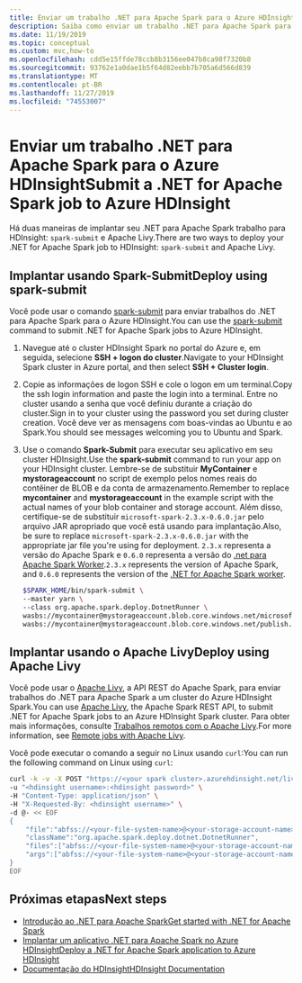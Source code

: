 ```yaml
---
title: Enviar um trabalho .NET para Apache Spark para o Azure HDInsight
description: Saiba como enviar um trabalho .NET para Apache Spark para o Azure HDInsight usando Spark-Submit e Apache Livy.
ms.date: 11/19/2019
ms.topic: conceptual
ms.custom: mvc,how-to
ms.openlocfilehash: cdd5e15ffde78ccb8b3156ee047b8ca98f7320b8
ms.sourcegitcommit: 93762e1a0dae1b5f64d82eebb7b705a6d566d839
ms.translationtype: MT
ms.contentlocale: pt-BR
ms.lasthandoff: 11/27/2019
ms.locfileid: "74553007"
---
```

# <a name="submit-a-net-for-apache-spark-job-to-azure-hdinsight"></a><span data-ttu-id="14897-103">Enviar um trabalho .NET para Apache Spark para o Azure HDInsight</span><span class="sxs-lookup"><span data-stu-id="14897-103">Submit a .NET for Apache Spark job to Azure HDInsight</span></span>

<span data-ttu-id="14897-104">Há duas maneiras de implantar seu .NET para Apache Spark trabalho para HDInsight: `spark-submit` e Apache Livy.</span><span class="sxs-lookup"><span data-stu-id="14897-104">There are two ways to deploy your .NET for Apache Spark job to HDInsight: `spark-submit` and Apache Livy.</span></span>

## <a name="deploy-using-spark-submit"></a><span data-ttu-id="14897-105">Implantar usando Spark-Submit</span><span class="sxs-lookup"><span data-stu-id="14897-105">Deploy using spark-submit</span></span>

<span data-ttu-id="14897-106">Você pode usar o comando [spark-submit](https://spark.apache.org/docs/latest/submitting-applications.html) para enviar trabalhos do .NET para Apache Spark para o Azure HDInsight.</span><span class="sxs-lookup"><span data-stu-id="14897-106">You can use the [spark-submit](https://spark.apache.org/docs/latest/submitting-applications.html) command to submit .NET for Apache Spark jobs to Azure HDInsight.</span></span>
 
1. <span data-ttu-id="14897-107">Navegue até o cluster HDInsight Spark no portal do Azure e, em seguida, selecione **SSH + logon do cluster**.</span><span class="sxs-lookup"><span data-stu-id="14897-107">Navigate to your HDInsight Spark cluster in Azure portal, and then select **SSH + Cluster login**.</span></span>

2. <span data-ttu-id="14897-108">Copie as informações de logon SSH e cole o logon em um terminal.</span><span class="sxs-lookup"><span data-stu-id="14897-108">Copy the ssh login information and paste the login into a terminal.</span></span> <span data-ttu-id="14897-109">Entre no cluster usando a senha que você definiu durante a criação do cluster.</span><span class="sxs-lookup"><span data-stu-id="14897-109">Sign in to your cluster using the password you set during cluster creation.</span></span> <span data-ttu-id="14897-110">Você deve ver as mensagens com boas-vindas ao Ubuntu e ao Spark.</span><span class="sxs-lookup"><span data-stu-id="14897-110">You should see messages welcoming you to Ubuntu and Spark.</span></span>

3. <span data-ttu-id="14897-111">Use o comando **Spark-Submit** para executar seu aplicativo em seu cluster HDInsight.</span><span class="sxs-lookup"><span data-stu-id="14897-111">Use the **spark-submit** command to run your app on your HDInsight cluster.</span></span> <span data-ttu-id="14897-112">Lembre-se de substituir **MyContainer** e **mystorageaccount** no script de exemplo pelos nomes reais do contêiner de BLOB e da conta de armazenamento.</span><span class="sxs-lookup"><span data-stu-id="14897-112">Remember to replace **mycontainer** and **mystorageaccount** in the example script with the actual names of your blob container and storage account.</span></span> <span data-ttu-id="14897-113">Além disso, certifique-se de substituir `microsoft-spark-2.3.x-0.6.0.jar` pelo arquivo JAR apropriado que você está usando para implantação.</span><span class="sxs-lookup"><span data-stu-id="14897-113">Also, be sure to replace `microsoft-spark-2.3.x-0.6.0.jar` with the appropriate jar file you're using for deployment.</span></span> <span data-ttu-id="14897-114">`2.3.x` representa a versão do Apache Spark e `0.6.0` representa a versão do [.net para Apache Spark Worker](https://github.com/dotnet/spark/releases).</span><span class="sxs-lookup"><span data-stu-id="14897-114">`2.3.x` represents the version of Apache Spark, and `0.6.0` represents the version of the [.NET for Apache Spark worker](https://github.com/dotnet/spark/releases).</span></span>

   ```bash
   $SPARK_HOME/bin/spark-submit \
   --master yarn \
   --class org.apache.spark.deploy.DotnetRunner \
   wasbs://mycontainer@mystorageaccount.blob.core.windows.net/microsoft-spark-2.3.x-0.6.0.jar \
   wasbs://mycontainer@mystorageaccount.blob.core.windows.net/publish.zip mySparkApp
   ```

## <a name="deploy-using-apache-livy"></a><span data-ttu-id="14897-115">Implantar usando o Apache Livy</span><span class="sxs-lookup"><span data-stu-id="14897-115">Deploy using Apache Livy</span></span>

<span data-ttu-id="14897-116">Você pode usar o [Apache Livy](https://livy.incubator.apache.org/), a API REST do Apache Spark, para enviar trabalhos do .NET para Apache Spark a um cluster do Azure HDInsight Spark.</span><span class="sxs-lookup"><span data-stu-id="14897-116">You can use [Apache Livy](https://livy.incubator.apache.org/), the Apache Spark REST API, to submit .NET for Apache Spark jobs to an Azure HDInsight Spark cluster.</span></span> <span data-ttu-id="14897-117">Para obter mais informações, consulte [Trabalhos remotos com o Apache Livy](https://docs.microsoft.com/azure/hdinsight/spark/apache-spark-livy-rest-interface).</span><span class="sxs-lookup"><span data-stu-id="14897-117">For more information, see [Remote jobs with Apache Livy](https://docs.microsoft.com/azure/hdinsight/spark/apache-spark-livy-rest-interface).</span></span>

<span data-ttu-id="14897-118">Você pode executar o comando a seguir no Linux usando `curl`:</span><span class="sxs-lookup"><span data-stu-id="14897-118">You can run the following command on Linux using `curl`:</span></span>

```bash
curl -k -v -X POST "https://<your spark cluster>.azurehdinsight.net/livy/batches" \
-u "<hdinsight username>:<hdinsight password>" \
-H "Content-Type: application/json" \
-H "X-Requested-By: <hdinsight username>" \
-d @- << EOF
{
    "file":"abfss://<your-file-system-name>@<your-storage-account-name>.dfs.core.windows.net/<some dir>/microsoft-spark-<spark_majorversion.spark_minorversion.x>-<spark_dotnet_version>.jar",
    "className":"org.apache.spark.deploy.dotnet.DotnetRunner",
    "files":["abfss://<your-file-system-name>@<your-storage-account-name>.dfs.core.windows.net/<some dir>/<udf assembly>", "abfss://<your-file-system-name>@<your-storage-account-name>.dfs.core.windows.net/<some dir>/<file>"],
    "args":["abfss://<your-file-system-name>@<your-storage-account-name>.dfs.core.windows.net/<some dir>/<your app>.zip","<your app>","<app arg 1>","<app arg 2>,"...","<app arg n>"]
}
EOF
```

## <a name="next-steps"></a><span data-ttu-id="14897-119">Próximas etapas</span><span class="sxs-lookup"><span data-stu-id="14897-119">Next steps</span></span>

* [<span data-ttu-id="14897-120">Introdução ao .NET para Apache Spark</span><span class="sxs-lookup"><span data-stu-id="14897-120">Get started with .NET for Apache Spark</span></span>](../tutorials/get-started.md)
* [<span data-ttu-id="14897-121">Implantar um aplicativo .NET para Apache Spark no Azure HDInsight</span><span class="sxs-lookup"><span data-stu-id="14897-121">Deploy a .NET for Apache Spark application to Azure HDInsight</span></span>](../tutorials/hdinsight-deployment.md)
* [<span data-ttu-id="14897-122">Documentação do HDInsight</span><span class="sxs-lookup"><span data-stu-id="14897-122">HDInsight Documentation</span></span>](https://docs.microsoft.com/azure/hdinsight/)
